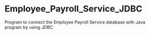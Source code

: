# Employee_Payroll_Service_JDBC
Program to connect the Employee Payroll Service database with Java program by using JDBC
